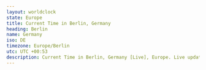 ```yaml
---
layout: worldclock
state: Europe
title: Current Time in Berlin, Germany
heading: Berlin
name: Germany
iso: DE
timezone: Europe/Berlin
utc: UTC +00:53
description: Current Time in Berlin, Germany [Live], Europe. Live update now time in Berlin, timezone Europe/Berlin, UTC +00:53, Country ISO code & Current Local Time.
---
```


